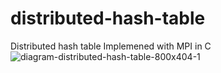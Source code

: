 # distributed-hash-table
Distributed hash table Implemened with MPI in C 
![diagram-distributed-hash-table-800x404-1](https://github.com/UmidMuzrapov/distributed-hash-table/assets/63548446/0fae0c76-af2d-4523-ab4b-e70a1b213fe3)
